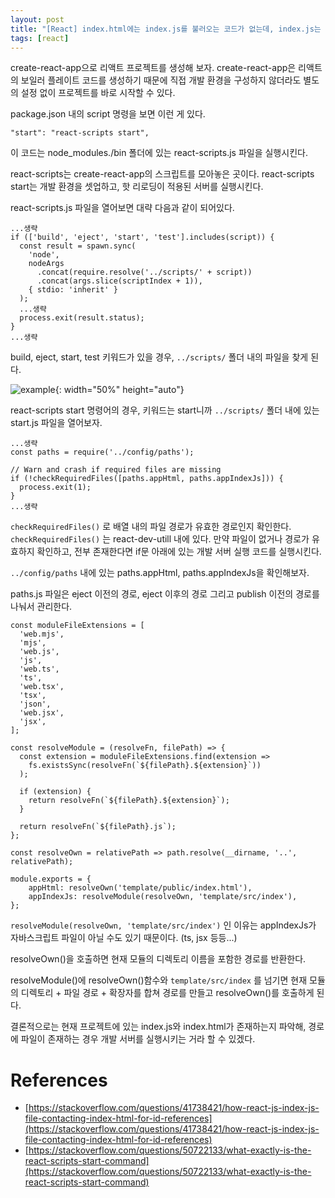 ```yaml
---
layout: post
title: "[React] index.html에는 index.js를 불러오는 코드가 없는데, index.js는 어떻게 index.html 파일 내에 있는 root div를 참조하는 것일까?"
tags: [react]
---
```


create-react-app으로 리액트 프로젝트를 생성해 보자. create-react-app은 리액트의 보일러 플레이트 코드를 생성하기 때문에 직접 개발 환경을 구성하지 않더라도 별도의 설정 없이 프로젝트를 바로 시작할 수 있다.

package.json 내의 script 명령을 보면 이런 게 있다.

    "start": "react-scripts start",

이 코드는 node_modules./bin 폴더에 있는 react-scripts.js 파일을 실행시킨다.

react-scripts는 create-react-app의 스크립트를 모아놓은 곳이다. react-scripts start는 개발 환경을 셋업하고, 핫 리로딩이 적용된 서버를 실행시킨다.

react-scripts.js 파일을 열어보면 대략 다음과 같이 되어있다.

    ...생략
    if (['build', 'eject', 'start', 'test'].includes(script)) {
      const result = spawn.sync(
        'node',
        nodeArgs
          .concat(require.resolve('../scripts/' + script))
          .concat(args.slice(scriptIndex + 1)),
        { stdio: 'inherit' }
      );
      ...생략
      process.exit(result.status);
    }
    ...생략

build, eject, start, test 키워드가 있을 경우, `../scripts/` 폴더 내의 파일을 찾게 된다.

![example]({{site.url}}/assets/images/react-index/index-1.png){: width="50%" height="auto"}

react-scripts start 명령어의 경우, 키워드는 start니까 `../scripts/` 폴더 내에 있는 start.js 파일을 열어보자.

    ...생략
    const paths = require('../config/paths');

    // Warn and crash if required files are missing
    if (!checkRequiredFiles([paths.appHtml, paths.appIndexJs])) {
      process.exit(1);
    }
    ...생략

`checkRequiredFiles()` 로 배열 내의 파일 경로가 유효한 경로인지 확인한다. `checkRequiredFiles()` 는 react-dev-utill 내에 있다. 만약 파일이 없거나 경로가 유효하지 확인하고, 전부 존재한다면 if문 아래에 있는 개발 서버 실행 코드를 실행시킨다.

`../config/paths` 내에 있는 paths.appHtml, paths.appIndexJs을 확인해보자.

paths.js 파일은 eject 이전의 경로, eject 이후의 경로 그리고 publish 이전의 경로를 나눠서 관리한다.

    const moduleFileExtensions = [
      'web.mjs',
      'mjs',
      'web.js',
      'js',
      'web.ts',
      'ts',
      'web.tsx',
      'tsx',
      'json',
      'web.jsx',
      'jsx',
    ];

    const resolveModule = (resolveFn, filePath) => {
      const extension = moduleFileExtensions.find(extension =>
        fs.existsSync(resolveFn(`${filePath}.${extension}`))
      );

      if (extension) {
        return resolveFn(`${filePath}.${extension}`);
      }

      return resolveFn(`${filePath}.js`);
    };

    const resolveOwn = relativePath => path.resolve(__dirname, '..', relativePath);

    module.exports = {
        appHtml: resolveOwn('template/public/index.html'),
        appIndexJs: resolveModule(resolveOwn, 'template/src/index'),
    };

`resolveModule(resolveOwn, 'template/src/index')` 인 이유는 appIndexJs가 자바스크립트 파일이 아닐 수도 있기 때문이다. (ts, jsx 등등...)

resolveOwn()을 호출하면 현재 모듈의 디렉토리 이름을 포함한 경로를 반환한다.

resolveModule()에 resolveOwn()함수와 `template/src/index` 를 넘기면 현재 모듈의 디렉토리 + 파일 경로 + 확장자를 합쳐 경로를 만들고 resolveOwn()를 호출하게 된다.

결론적으로는 현재 프로젝트에 있는 index.js와 index.html가 존재하는지 파악해, 경로에 파일이 존재하는 경우 개발 서버를 실행시키는 거라 할 수 있겠다.

# References

- [https://stackoverflow.com/questions/41738421/how-react-js-index-js-file-contacting-index-html-for-id-references](https://stackoverflow.com/questions/41738421/how-react-js-index-js-file-contacting-index-html-for-id-references)
- [https://stackoverflow.com/questions/50722133/what-exactly-is-the-react-scripts-start-command](https://stackoverflow.com/questions/50722133/what-exactly-is-the-react-scripts-start-command)

